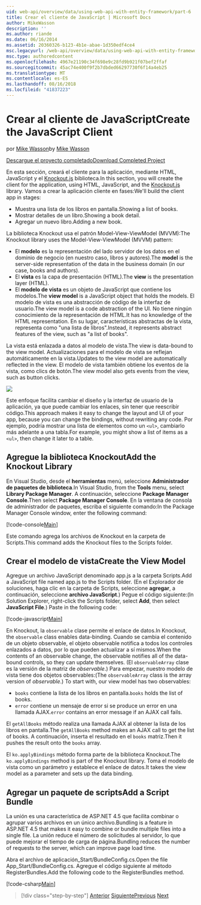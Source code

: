 ```yaml
---
uid: web-api/overview/data/using-web-api-with-entity-framework/part-6
title: Crear el cliente de JavaScript | Microsoft Docs
author: MikeWasson
description: ''
ms.author: riande
ms.date: 06/16/2014
ms.assetid: 20360326-b123-4b1e-abae-1d350edf4ce4
msc.legacyurl: /web-api/overview/data/using-web-api-with-entity-framework/part-6
msc.type: authoredcontent
ms.openlocfilehash: 4967e21190c34f698e9c28fd9b921f07bef2ffaf
ms.sourcegitcommit: 45ac74e400f9f2b7dbded66297730f6f14a4eb25
ms.translationtype: MT
ms.contentlocale: es-ES
ms.lasthandoff: 08/16/2018
ms.locfileid: "41837223"
---
```

<a name="create-the-javascript-client"></a><span data-ttu-id="4bb50-102">Crear al cliente de JavaScript</span><span class="sxs-lookup"><span data-stu-id="4bb50-102">Create the JavaScript Client</span></span>
====================
<span data-ttu-id="4bb50-103">por [Mike Wasson](https://github.com/MikeWasson)</span><span class="sxs-lookup"><span data-stu-id="4bb50-103">by [Mike Wasson](https://github.com/MikeWasson)</span></span>

[<span data-ttu-id="4bb50-104">Descargue el proyecto completado</span><span class="sxs-lookup"><span data-stu-id="4bb50-104">Download Completed Project</span></span>](https://github.com/MikeWasson/BookService)

<span data-ttu-id="4bb50-105">En esta sección, creará el cliente para la aplicación, mediante HTML, JavaScript y el [Knockout.js](http://knockoutjs.com/) biblioteca.</span><span class="sxs-lookup"><span data-stu-id="4bb50-105">In this section, you will create the client for the application, using HTML, JavaScript, and the [Knockout.js](http://knockoutjs.com/) library.</span></span> <span data-ttu-id="4bb50-106">Vamos a crear la aplicación cliente en fases:</span><span class="sxs-lookup"><span data-stu-id="4bb50-106">We'll build the client app in stages:</span></span>

- <span data-ttu-id="4bb50-107">Muestra una lista de los libros en pantalla.</span><span class="sxs-lookup"><span data-stu-id="4bb50-107">Showing a list of books.</span></span>
- <span data-ttu-id="4bb50-108">Mostrar detalles de un libro.</span><span class="sxs-lookup"><span data-stu-id="4bb50-108">Showing a book detail.</span></span>
- <span data-ttu-id="4bb50-109">Agregar un nuevo libro.</span><span class="sxs-lookup"><span data-stu-id="4bb50-109">Adding a new book.</span></span>

<span data-ttu-id="4bb50-110">La biblioteca Knockout usa el patrón Model-View-ViewModel (MVVM):</span><span class="sxs-lookup"><span data-stu-id="4bb50-110">The Knockout library uses the Model-View-ViewModel (MVVM) pattern:</span></span>

- <span data-ttu-id="4bb50-111">El **modelo** es la representación del lado servidor de los datos en el dominio de negocio (en nuestro caso, libros y autores).</span><span class="sxs-lookup"><span data-stu-id="4bb50-111">The **model** is the server-side representation of the data in the business domain (in our case, books and authors).</span></span>
- <span data-ttu-id="4bb50-112">El **vista** es la capa de presentación (HTML).</span><span class="sxs-lookup"><span data-stu-id="4bb50-112">The **view** is the presentation layer (HTML).</span></span>
- <span data-ttu-id="4bb50-113">El **modelo de vista** es un objeto de JavaScript que contiene los modelos.</span><span class="sxs-lookup"><span data-stu-id="4bb50-113">The **view model** is a JavaScript object that holds the models.</span></span> <span data-ttu-id="4bb50-114">El modelo de vista es una abstracción de código de la interfaz de usuario.</span><span class="sxs-lookup"><span data-stu-id="4bb50-114">The view model is a code abstraction of the UI.</span></span> <span data-ttu-id="4bb50-115">No tiene ningún conocimiento de la representación de HTML.</span><span class="sxs-lookup"><span data-stu-id="4bb50-115">It has no knowledge of the HTML representation.</span></span> <span data-ttu-id="4bb50-116">En su lugar, características abstractas de la vista, representa como &quot;una lista de libros&quot;.</span><span class="sxs-lookup"><span data-stu-id="4bb50-116">Instead, it represents abstract features of the view, such as &quot;a list of books&quot;.</span></span>

<span data-ttu-id="4bb50-117">La vista está enlazada a datos al modelo de vista.</span><span class="sxs-lookup"><span data-stu-id="4bb50-117">The view is data-bound to the view model.</span></span> <span data-ttu-id="4bb50-118">Actualizaciones para el modelo de vista se reflejan automáticamente en la vista.</span><span class="sxs-lookup"><span data-stu-id="4bb50-118">Updates to the view model are automatically reflected in the view.</span></span> <span data-ttu-id="4bb50-119">El modelo de vista también obtiene los eventos de la vista, como clics de botón.</span><span class="sxs-lookup"><span data-stu-id="4bb50-119">The view model also gets events from the view, such as button clicks.</span></span>

![](part-6/_static/image1.png)

<span data-ttu-id="4bb50-120">Este enfoque facilita cambiar el diseño y la interfaz de usuario de la aplicación, ya que puede cambiar los enlaces, sin tener que reescribir código.</span><span class="sxs-lookup"><span data-stu-id="4bb50-120">This approach makes it easy to change the layout and UI of your app, because you can change the bindings, without rewriting any code.</span></span> <span data-ttu-id="4bb50-121">Por ejemplo, podría mostrar una lista de elementos como un `<ul>`, cambiarlo más adelante a una tabla.</span><span class="sxs-lookup"><span data-stu-id="4bb50-121">For example, you might show a list of items as a `<ul>`, then change it later to a table.</span></span>

## <a name="add-the-knockout-library"></a><span data-ttu-id="4bb50-122">Agregue la biblioteca Knockout</span><span class="sxs-lookup"><span data-stu-id="4bb50-122">Add the Knockout Library</span></span>

<span data-ttu-id="4bb50-123">En Visual Studio, desde el **herramientas** menú, seleccione **Administrador de paquetes de biblioteca**.</span><span class="sxs-lookup"><span data-stu-id="4bb50-123">In Visual Studio, from the **Tools** menu, select **Library Package Manager**.</span></span> <span data-ttu-id="4bb50-124">A continuación, seleccione **Package Manager Console**.</span><span class="sxs-lookup"><span data-stu-id="4bb50-124">Then select **Package Manager Console**.</span></span> <span data-ttu-id="4bb50-125">En la ventana de consola de administrador de paquetes, escriba el siguiente comando:</span><span class="sxs-lookup"><span data-stu-id="4bb50-125">In the Package Manager Console window, enter the following command:</span></span>

[!code-console[Main](part-6/samples/sample1.cmd)]

<span data-ttu-id="4bb50-126">Este comando agrega los archivos de Knockout en la carpeta de Scripts.</span><span class="sxs-lookup"><span data-stu-id="4bb50-126">This command adds the Knockout files to the Scripts folder.</span></span>

## <a name="create-the-view-model"></a><span data-ttu-id="4bb50-127">Crear el modelo de vista</span><span class="sxs-lookup"><span data-stu-id="4bb50-127">Create the View Model</span></span>

<span data-ttu-id="4bb50-128">Agregue un archivo JavaScript denominado app.js a la carpeta Scripts.</span><span class="sxs-lookup"><span data-stu-id="4bb50-128">Add a JavaScript file named app.js to the Scripts folder.</span></span> <span data-ttu-id="4bb50-129">(En el Explorador de soluciones, haga clic en la carpeta de Scripts, seleccione **agregar**, a continuación, seleccione **archivo JavaScript**.) Pegue el código siguiente:</span><span class="sxs-lookup"><span data-stu-id="4bb50-129">(In Solution Explorer, right-click the Scripts folder, select **Add**, then select **JavaScript File**.) Paste in the following code:</span></span>

[!code-javascript[Main](part-6/samples/sample2.js)]

<span data-ttu-id="4bb50-130">En Knockout, la `observable` clase permite el enlace de datos.</span><span class="sxs-lookup"><span data-stu-id="4bb50-130">In Knockout, the `observable` class enables data-binding.</span></span> <span data-ttu-id="4bb50-131">Cuando se cambia el contenido de un objeto observable, el objeto observable notifica a todos los controles enlazados a datos, por lo que pueden actualizar a sí mismos.</span><span class="sxs-lookup"><span data-stu-id="4bb50-131">When the contents of an observable change, the observable notifies all of the data-bound controls, so they can update themselves.</span></span> <span data-ttu-id="4bb50-132">(El `observableArray` clase es la versión de la matriz de *observable*.) Para empezar, nuestro modelo de vista tiene dos objetos observables:</span><span class="sxs-lookup"><span data-stu-id="4bb50-132">(The `observableArray` class is the array version of *observable*.) To start with, our view model has two observables:</span></span>

- <span data-ttu-id="4bb50-133">`books` contiene la lista de los libros en pantalla.</span><span class="sxs-lookup"><span data-stu-id="4bb50-133">`books` holds the list of books.</span></span>
- <span data-ttu-id="4bb50-134">`error` contiene un mensaje de error si se produce un error en una llamada AJAX.</span><span class="sxs-lookup"><span data-stu-id="4bb50-134">`error` contains an error message if an AJAX call fails.</span></span>

<span data-ttu-id="4bb50-135">El `getAllBooks` método realiza una llamada AJAX al obtener la lista de los libros en pantalla.</span><span class="sxs-lookup"><span data-stu-id="4bb50-135">The `getAllBooks` method makes an AJAX call to get the list of books.</span></span> <span data-ttu-id="4bb50-136">A continuación, inserta el resultado en el `books` matriz.</span><span class="sxs-lookup"><span data-stu-id="4bb50-136">Then it pushes the result onto the `books` array.</span></span>

<span data-ttu-id="4bb50-137">El `ko.applyBindings` método forma parte de la biblioteca Knockout.</span><span class="sxs-lookup"><span data-stu-id="4bb50-137">The `ko.applyBindings` method is part of the Knockout library.</span></span> <span data-ttu-id="4bb50-138">Toma el modelo de vista como un parámetro y establece el enlace de datos.</span><span class="sxs-lookup"><span data-stu-id="4bb50-138">It takes the view model as a parameter and sets up the data binding.</span></span>

## <a name="add-a-script-bundle"></a><span data-ttu-id="4bb50-139">Agregar un paquete de scripts</span><span class="sxs-lookup"><span data-stu-id="4bb50-139">Add a Script Bundle</span></span>

<span data-ttu-id="4bb50-140">La unión es una característica de ASP.NET 4.5 que facilita combinar o agrupar varios archivos en un único archivo.</span><span class="sxs-lookup"><span data-stu-id="4bb50-140">Bundling is a feature in ASP.NET 4.5 that makes it easy to combine or bundle multiple files into a single file.</span></span> <span data-ttu-id="4bb50-141">La unión reduce el número de solicitudes al servidor, lo que puede mejorar el tiempo de carga de página.</span><span class="sxs-lookup"><span data-stu-id="4bb50-141">Bundling reduces the number of requests to the server, which can improve page load time.</span></span>

<span data-ttu-id="4bb50-142">Abra el archivo de aplicación\_Start/BundleConfig.cs.</span><span class="sxs-lookup"><span data-stu-id="4bb50-142">Open the file App\_Start/BundleConfig.cs.</span></span> <span data-ttu-id="4bb50-143">Agregue el código siguiente al método RegisterBundles.</span><span class="sxs-lookup"><span data-stu-id="4bb50-143">Add the following code to the RegisterBundles method.</span></span>

[!code-csharp[Main](part-6/samples/sample3.cs)]

> [!div class="step-by-step"]
> <span data-ttu-id="4bb50-144">[Anterior](part-5.md)
> [Siguiente](part-7.md)</span><span class="sxs-lookup"><span data-stu-id="4bb50-144">[Previous](part-5.md)
[Next](part-7.md)</span></span>
